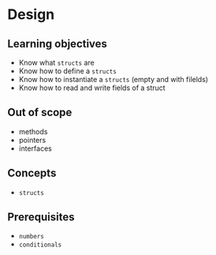 # Design

## Learning objectives

- Know what `structs` are
- Know how to define a `structs`
- Know how to instantiate a `structs` (empty and with filelds)
- Know how to read and write fields of a struct

## Out of scope

- methods
- pointers
- interfaces

## Concepts

- `structs`

## Prerequisites

- `numbers`
- `conditionals`
